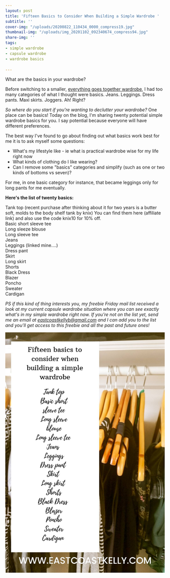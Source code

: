 ```yaml
---
layout: post
title: 'Fifteen Basics to Consider When Building a Simple Wardrobe '
subtitle: ''
cover-img: "/uploads/20200822_110434_0000_compress19.jpg"
thumbnail-img: "/uploads/img_20201102_092340674_compress94.jpg"
share-img: ''
tags:
- simple wardrobe
- capsule wardrobe
- wardrobe basics

---
```

What are the basics in your wardrobe?

Before switching to a smaller, [everything goes together wardrobe](https://en.wikipedia.org/wiki/Capsule_wardrobe), I had too many categories of what I thought were basics. Jeans. Leggings. Dress pants. Maxi skirts. Joggers. Ah! Right?

_So where do you start if you're wanting to declutter your wardrobe?_ One place can be basics! Today on the blog, I'm sharing twenty potential simple wardrobe basics for you. I say potential because everyone will have different preferences.

The best way I've found to go about finding out what basics work best for me it is to ask myself some questions:

* What's my lifestyle like - ie what is practical wardrobe wise for my life right now
* What kinds of clothing do I like wearing? 
* Can I remove some "basics" categories and simplify (such as one or two kinds of bottoms vs seven)?

For me, in one basic category for instance, that became leggings only for long pants for me eventually.

**Here's the list of twenty basics:**

Tank top (recent purchase after thinking about it for two years is a butter soft, molds to the body shelf tank by knix) You can find them here (affiliate link) and also use the code knix10 for 10% off.   
 Basic short sleeve tee  
 Long sleeze blouse  
 Long sleeve tee   
 Jeans   
 Leggings (linked mine....)   
 Dress pant   
 Skirt   
 Long skirt   
 Shorts  
 Black Dress   
 Blazer  
 Poncho  
 Sweater  
 Cardigan

_PS if this kind of thing interests you, my freebie Friday mail list received a look at my current capsule wardrobe situation where you can see exactly what's in my simple wardrobe right now. If you’re not on the list yet, send me an email at_ [_eastcoastkellyb@gmail.com_](mailto:eastcoastkellyb@gmail.com) _and I can add you to the list and you’ll get access to this freebie and all the past and future ones!_

![A picture of my closet with blog title. ](/uploads/20201107_135638_0000_compress80.jpg "Blogbasics")